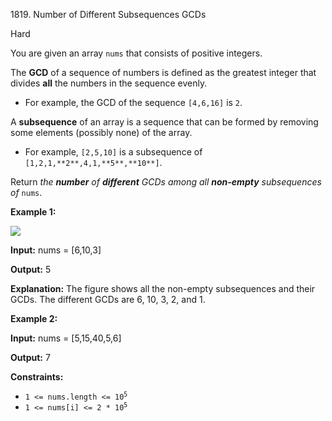 1819\. Number of Different Subsequences GCDs

Hard

You are given an array `nums` that consists of positive integers.

The **GCD** of a sequence of numbers is defined as the greatest integer that divides **all** the numbers in the sequence evenly.

*   For example, the GCD of the sequence `[4,6,16]` is `2`.

A **subsequence** of an array is a sequence that can be formed by removing some elements (possibly none) of the array.

*   For example, `[2,5,10]` is a subsequence of `[1,2,1,**2**,4,1,**5**,**10**]`.

Return _the **number** of **different** GCDs among all **non-empty** subsequences of_ `nums`.

**Example 1:**

![](https://assets.leetcode.com/uploads/2021/03/17/image-1.png)

**Input:** nums = [6,10,3]

**Output:** 5

**Explanation:** The figure shows all the non-empty subsequences and their GCDs. The different GCDs are 6, 10, 3, 2, and 1.

**Example 2:**

**Input:** nums = [5,15,40,5,6]

**Output:** 7

**Constraints:**

*   <code>1 <= nums.length <= 10<sup>5</sup></code>
*   <code>1 <= nums[i] <= 2 * 10<sup>5</sup></code>